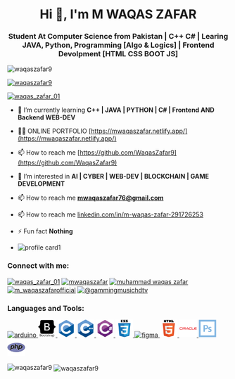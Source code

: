 <h1 align="center">Hi 👋, I'm M WAQAS ZAFAR</h1>
<h3 align="center">Student At Computer Science from Pakistan | C++ C# | Learing JAVA, Python, Programming [Algo & Logics] | Frontend Devolpment [HTML CSS BOOT JS]</h3>

<p align="left"> <img src="https://komarev.com/ghpvc/?username=waqaszafar9&label=Profile%20views&color=0e75b6&style=flat" alt="waqaszafar9" /> </p>

<p align="left"> <a href="https://github.com/ryo-ma/github-profile-trophy"><img src="https://github-profile-trophy.vercel.app/?username=waqaszafar9" alt="waqaszafar9" /></a> </p>

<p align="left"> <a href="https://twitter.com/waqas_zafar_01" target="blank"><img src="https://img.shields.io/twitter/follow/waqas_zafar_01?logo=twitter&style=for-the-badge" alt="waqas_zafar_01" /></a> </p>

- 🌱 I’m currently learning **C++ | JAVA | PYTHON | C# | Frontend AND Backend WEB-DEV**

- 👨‍💻 ONLINE PORTFOLIO [https://mwaqaszafar.netlify.app/](https://mwaqaszafar.netlify.app/)

- 📫 How to reach me [https://github.com/WaqasZafar9](https://github.com/WaqasZafar9)

- 👀 I’m interested in **AI | CYBER | WEB-DEV | BLOCKCHAIN | GAME DEVELOPMENT**

- 📫 How to reach me **mwaqaszafar76@gmail.com**

- 📫 How to reach me [linkedin.com/in/m-waqas-zafar-291726253](linkedin.com/in/m-waqas-zafar-291726253)

- ⚡ Fun fact **Nothing**

- ![profile card1](https://github.com/WaqasZafar9/WaqasZafar9/assets/120492459/a9e5ec48-de0b-4b11-8129-f8130dee2b2e)


<h3 align="left">Connect with me:</h3>
<p align="left">
<a href="https://twitter.com/waqas_zafar_01" target="blank"><img align="center" src="https://raw.githubusercontent.com/rahuldkjain/github-profile-readme-generator/master/src/images/icons/Social/twitter.svg" alt="waqas_zafar_01" height="30" width="40" /></a>
<a href="https://linkedin.com/in/mwaqaszafar" target="blank"><img align="center" src="https://raw.githubusercontent.com/rahuldkjain/github-profile-readme-generator/master/src/images/icons/Social/linked-in-alt.svg" alt="mwaqaszafar" height="30" width="40" /></a>
<a href="https://fb.com/muhammad waqas zafar" target="blank"><img align="center" src="https://raw.githubusercontent.com/rahuldkjain/github-profile-readme-generator/master/src/images/icons/Social/facebook.svg" alt="muhammad waqas zafar" height="30" width="40" /></a>
<a href="https://instagram.com/m_waqaszafarofficial" target="blank"><img align="center" src="https://raw.githubusercontent.com/rahuldkjain/github-profile-readme-generator/master/src/images/icons/Social/instagram.svg" alt="m_waqaszafarofficial" height="30" width="40" /></a>
<a href="https://www.youtube.com/c/@gammingmusichdtv" target="blank"><img align="center" src="https://raw.githubusercontent.com/rahuldkjain/github-profile-readme-generator/master/src/images/icons/Social/youtube.svg" alt="@gammingmusichdtv" height="30" width="40" /></a>
</p>

<h3 align="left">Languages and Tools:</h3>
<p align="left"> <a href="https://www.arduino.cc/" target="_blank" rel="noreferrer"> <img src="https://cdn.worldvectorlogo.com/logos/arduino-1.svg" alt="arduino" width="40" height="40"/> </a> <a href="https://getbootstrap.com" target="_blank" rel="noreferrer"> <img src="https://raw.githubusercontent.com/devicons/devicon/master/icons/bootstrap/bootstrap-plain-wordmark.svg" alt="bootstrap" width="40" height="40"/> </a> <a href="https://www.cprogramming.com/" target="_blank" rel="noreferrer"> <img src="https://raw.githubusercontent.com/devicons/devicon/master/icons/c/c-original.svg" alt="c" width="40" height="40"/> </a> <a href="https://www.w3schools.com/cpp/" target="_blank" rel="noreferrer"> <img src="https://raw.githubusercontent.com/devicons/devicon/master/icons/cplusplus/cplusplus-original.svg" alt="cplusplus" width="40" height="40"/> </a> <a href="https://www.w3schools.com/cs/" target="_blank" rel="noreferrer"> <img src="https://raw.githubusercontent.com/devicons/devicon/master/icons/csharp/csharp-original.svg" alt="csharp" width="40" height="40"/> </a> <a href="https://www.w3schools.com/css/" target="_blank" rel="noreferrer"> <img src="https://raw.githubusercontent.com/devicons/devicon/master/icons/css3/css3-original-wordmark.svg" alt="css3" width="40" height="40"/> </a> <a href="https://www.figma.com/" target="_blank" rel="noreferrer"> <img src="https://www.vectorlogo.zone/logos/figma/figma-icon.svg" alt="figma" width="40" height="40"/> </a> <a href="https://www.w3.org/html/" target="_blank" rel="noreferrer"> <img src="https://raw.githubusercontent.com/devicons/devicon/master/icons/html5/html5-original-wordmark.svg" alt="html5" width="40" height="40"/> </a> <a href="https://www.oracle.com/" target="_blank" rel="noreferrer"> <img src="https://raw.githubusercontent.com/devicons/devicon/master/icons/oracle/oracle-original.svg" alt="oracle" width="40" height="40"/> </a> <a href="https://www.photoshop.com/en" target="_blank" rel="noreferrer"> <img src="https://raw.githubusercontent.com/devicons/devicon/master/icons/photoshop/photoshop-line.svg" alt="photoshop" width="40" height="40"/> </a> <a href="https://www.php.net" target="_blank" rel="noreferrer"> <img src="https://raw.githubusercontent.com/devicons/devicon/master/icons/php/php-original.svg" alt="php" width="40" height="40"/> </a> </p>

<p><img align="left" src="https://github-readme-stats.vercel.app/api/top-langs?username=waqaszafar9&show_icons=true&locale=en&layout=compact" alt="waqaszafar9" /></p>

<p>&nbsp;<img align="center" src="https://github-readme-stats.vercel.app/api?username=waqaszafar9&show_icons=true&locale=en" alt="waqaszafar9" /></p>





<!---
WaqasZafar9/WaqasZafar9 is a ✨ special ✨ repository because its `README.md` (this file) appears on your GitHub profile.
You can click the Preview link to take a look at your changes.
--->
